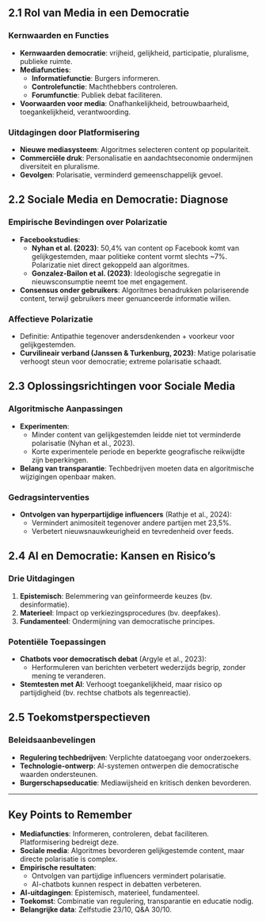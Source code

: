 ## 2.1 Rol van Media in een Democratie

### Kernwaarden en Functies

- **Kernwaarden democratie**: vrijheid, gelijkheid, participatie, pluralisme, publieke ruimte.
- **Mediafuncties**:
  - **Informatiefunctie**: Burgers informeren.
  - **Controlefunctie**: Machthebbers controleren.
  - **Forumfunctie**: Publiek debat faciliteren.
- **Voorwaarden voor media**: Onafhankelijkheid, betrouwbaarheid, toegankelijkheid, verantwoording.

### Uitdagingen door Platformisering

- **Nieuwe mediasysteem**: Algoritmes selecteren content op populariteit.
- **Commerciële druk**: Personalisatie en aandachtseconomie ondermijnen diversiteit en pluralisme.
- **Gevolgen**: Polarisatie, verminderd gemeenschappelijk gevoel.

## 2.2 Sociale Media en Democratie: Diagnose

### Empirische Bevindingen over Polarizatie

- **Facebookstudies**:
  - **Nyhan et al. (2023)**: 50,4% van content op Facebook komt van gelijkgestemden, maar politieke content vormt slechts ~7%. Polarizatie niet direct gekoppeld aan algoritmes.
  - **Gonzalez-Bailon et al. (2023)**: Ideologische segregatie in nieuwsconsumptie neemt toe met engagement.
- **Consensus onder gebruikers**: Algoritmes benadrukken polariserende content, terwijl gebruikers meer genuanceerde informatie willen.

### Affectieve Polarizatie

- Definitie: Antipathie tegenover andersdenkenden + voorkeur voor gelijkgestemden.
- **Curvilineair verband (Janssen & Turkenburg, 2023)**: Matige polarisatie verhoogt steun voor democratie; extreme polarisatie schaadt.

## 2.3 Oplossingsrichtingen voor Sociale Media

### Algoritmische Aanpassingen

- **Experimenten**:
  - Minder content van gelijkgestemden leidde niet tot verminderde polarisatie (Nyhan et al., 2023).
  - Korte experimentele periode en beperkte geografische reikwijdte zijn beperkingen.
- **Belang van transparantie**: Techbedrijven moeten data en algoritmische wijzigingen openbaar maken.

### Gedragsinterventies

- **Ontvolgen van hyperpartijdige influencers** (Rathje et al., 2024):
  - Vermindert animositeit tegenover andere partijen met 23,5%.
  - Verbetert nieuwsnauwkeurigheid en tevredenheid over feeds.

## 2.4 AI en Democratie: Kansen en Risico’s

### Drie Uitdagingen

1. **Epistemisch**: Belemmering van geïnformeerde keuzes (bv. desinformatie).
2. **Materieel**: Impact op verkiezingsprocedures (bv. deepfakes).
3. **Fundamenteel**: Ondermijning van democratische principes.

### Potentiële Toepassingen

- **Chatbots voor democratisch debat** (Argyle et al., 2023):
  - Herformuleren van berichten verbetert wederzijds begrip, zonder mening te veranderen.
- **Stemtesten met AI**: Verhoogt toegankelijkheid, maar risico op partijdigheid (bv. rechtse chatbots als tegenreactie).

## 2.5 Toekomstperspectieven

### Beleidsaanbevelingen

- **Regulering techbedrijven**: Verplichte datatoegang voor onderzoekers.
- **Technologie-ontwerp**: AI-systemen ontwerpen die democratische waarden ondersteunen.
- **Burgerschapseducatie**: Mediawijsheid en kritisch denken bevorderen.


---

## Key Points to Remember

- **Mediafuncties**: Informeren, controleren, debat faciliteren. Platformisering bedreigt deze.
- **Sociale media**: Algoritmes bevorderen gelijkgestemde content, maar directe polarisatie is complex.
- **Empirische resultaten**:
  - Ontvolgen van partijdige influencers vermindert polarisatie.
  - AI-chatbots kunnen respect in debatten verbeteren.
- **AI-uitdagingen**: Epistemisch, materieel, fundamenteel.
- **Toekomst**: Combinatie van regulering, transparantie en educatie nodig.
- **Belangrijke data**: Zelfstudie 23/10, Q&A 30/10.
